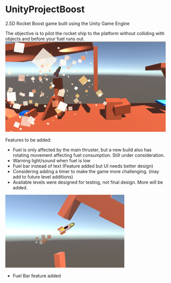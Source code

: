 # UnityProjectBoost
2.5D Rocket Boost game built using the Unity Game Engine

The objective is to pilot the rocket ship to the platform without colliding with objects and before your fuel runs out.
![Project Boost Screenshot](https://github.com/AllenNotAlan/UnityProjectBoost/blob/master/3_Project_Boost/Screenshots/projectBoost2crop.png)


Features to be added:

- Fuel is only affected by the main thruster, but a new build also has rotating movement affecting fuel consumption. Still under consideration.
- Warning light/sound when fuel is low
- Fuel bar instead of text (Feature added but UI needs better design)
- Considering adding a timer to make the game more challenging. (may add to future level additions)
- Available levels were designed for testing, not final design. More will be added.

![Project Boost Screenshot](https://github.com/AllenNotAlan/UnityProjectBoost/blob/master/3_Project_Boost/Screenshots/projectBoostFuelBar.PNG)
- Fuel Bar feature added
